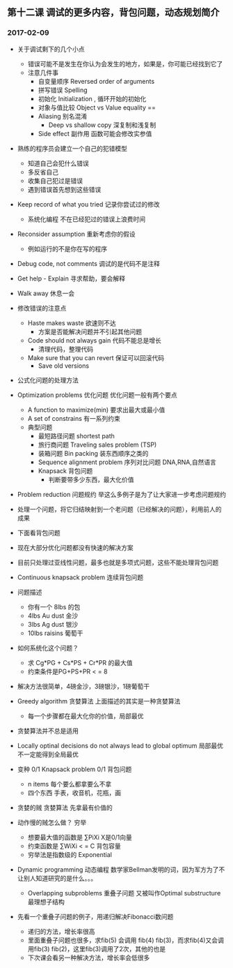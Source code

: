 ## 第十二课 调试的更多内容，背包问题，动态规划简介
### 2017-02-09

* 关于调试剩下的几个小点
    * 错误可能不是发生在你认为会发生的地方，如果是，你可能已经找到它了
    * 注意几件事
        * 自变量顺序 Reversed order of arguments  
        * 拼写错误 Spelling
        * 初始化 Initialization , 循环开始的初始化
        * 对象与值比较 Object vs Value equality ==
        * Aliasing 别名混淆 
            * Deep vs shallow copy 深复制和浅复制
        * Side effect 副作用 函数可能会修改实参值
* 熟练的程序员会建立一个自己的犯错模型
    * 知道自己会犯什么错误
    * 多反省自己
    * 收集自己犯过是错误
    * 遇到错误首先想到这些错误
* Keep record of what you tried 记录你尝试过的修改 
    * 系统化编程 不在已经犯过的错误上浪费时间
* Reconsider assumption 重新考虑你的假设 
    * 例如运行的不是你在写的程序
* Debug code, not comments 调试的是代码不是注释
* Get help - Explain 寻求帮助，要会解释
* Walk away 休息一会
* 修改错误的注意点
    * Haste makes waste 欲速则不达
        * 方案是否能解决问题并不引起其他问题
    * Code should not always gain 代码不能总是增长
        * 清理代码，整理代码
    * Make sure that you can revert 保证可以回滚代码
        * Save old versions
* 公式化问题的处理方法
* Optimization problems 优化问题 优化问题一般有两个要点
    * A function to maximize(min) 要求出最大或最小值
    * A set of constrains 有一系列约束
    * 典型问题 
        * 最短路径问题 shortest path
        * 旅行商问题 Traveling sales problem (TSP)
        * 装箱问题 Bin packing 装东西顺序之类的
        * Sequence alignment problem 序列对比问题 DNA,RNA,自然语言
        * Knapsack 背包问题
            * 判断要带多少东西，最大化价值
* Problem reduction 问题规约 举这么多例子是为了让大家进一步考虑问题规约
* 处理一个问题，将它归结映射到一个老问题（已经解决的问题），利用前人的成果

* 下面看背包问题
* 现在大部分优化问题都没有快速的解决方案
* 目前只处理过亚线性问题，最多也就是多项式问题，这些不能处理背包问题
* Continuous knapsack problem 连续背包问题
* 问题描述
    * 你有一个 8lbs 的包
    * 4lbs Au dust 金沙
    * 3lbs Ag dust 银沙
    * 10lbs raisins 葡萄干
* 如何系统化这个问题？
    * 求 Cg\*PG + Cs\*PS + Cr\*PR 的最大值
    * 约束条件是PG+PS+PR < = 8
* 解决方法很简单，4磅金沙，3磅银沙，1磅葡萄干
* Greedy algorithm 贪婪算法 上面描述的其实是一种贪婪算法
    * 每一个步骤都在最大化你的价值，局部最优
* 贪婪算法并不总是适用
* Locally optinal decisions do not always lead to global optimum 局部最优不一定能得到全局最优
* 变种 0/1 Knapsack problem 0/1 背包问题
    * n items 每个要么都拿要么不拿
    * 四个东西 手表，收音机，花瓶，画
* 贪婪的贼 贪婪算法 先拿最有价值的
* 动作慢的贼怎么做？ 穷举
    * 想要最大值的函数是 ∑PiXi X是0/1向量
    * 约束函数是 ∑WiXi < = C 背包容量
    * 穷举法是指数级的 Exponential
* Dynamic programming 动态编程 数学家Bellman发明的词，因为军方为了不让别人知道研究的是什么。。。
    * Overlapping subproblems 重叠子问题 又被叫作Optimal substructure 最理想子结构
* 先看一个重叠子问题的例子，用递归解决Fibonacci数问题
    * 递归的方法，增长率很高
    * 里面重叠子问题也很多，求fib(5) 会调用 fib(4) fib(3)，而求fib(4)又会调用fib(3) fib(2)，这里fib(3)调用了2次，其他的也是
    * 下次课会看另一种解决方法，增长率会低很多